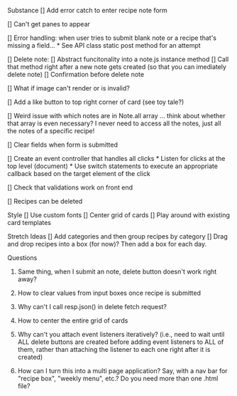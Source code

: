 Substance
[] Add error catch to enter recipe note form

[] Can't get panes to appear

[] Error handling: when user tries to submit blank note or a recipe that's missing a field...
    * See API class static post method for an attempt

[] Delete note:
    [] Abstract funcitonality into a note.js instance method
        [] Call that method right after a new note gets created (so that you can imediately delete note)
    [] Confirmation before delete note

[] What if image can't render or is invalid?

[] Add a like button to top right corner of card (see toy tale?)

[] Weird issue with which notes are in Note.all array ... think about whether that array is even necessary? I never need to access all the notes, just all the notes of a specific recipe!

[] Clear fields when form is submitted

[] Create an event controller that handles all clicks
    * Listen for clicks at the top level (document)
    * Use switch statements to execute an appropriate callback based on the target element of the click

[] Check that validations work on front end 

[] Recipes can be deleted

Style
[] Use custom fonts
[] Center grid of cards
[] Play around with existing card templates

Stretch Ideas
[] Add categories and then group recipes by category
[] Drag and drop recipes into a box (for now)? Then add a box for each day.

Questions
1. Same thing, when I submit an note, delete button doesn't work right away?

2. How to clear values from input boxes once recipe is submitted

3. Why can't I call resp.json() in delete fetch request?

3. How to center the entire grid of cards

4. Why can't you attach event listeners iteratively? (i.e., need to wait until ALL delete buttons are created before adding event listeners to ALL of them, rather than attaching the listener to each one right after it is created)

5. How can I turn this into a multi page application? Say, with a nav bar for "recipe box", "weekly menu", etc.? Do you need more than one .html file?

